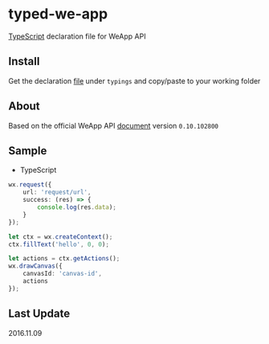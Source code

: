 # typed-we-app
[TypeScript](http://www.typescriptlang.org) declaration file for WeApp API

## Install
Get the declaration [file](./we-app.d.ts) under `typings` and copy/paste to your working folder

## About
Based on the official WeApp API [document](https://mp.weixin.qq.com/debug/wxadoc/dev/api/) version `0.10.102800`

## Sample
* TypeScript
```typescript
wx.request({
    url: 'request/url',
    success: (res) => {
        console.log(res.data);
    }
});

let ctx = wx.createContext();
ctx.fillText('hello', 0, 0);

let actions = ctx.getActions();
wx.drawCanvas({
    canvasId: 'canvas-id',
    actions
});
```

## Last Update
2016.11.09